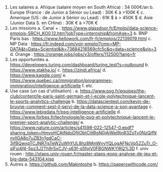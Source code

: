 1. Les salaires
    a. Afrique (salaire moyen en South Africa) : 34 000€/an
    b. Europe (France : de Junior à Sénior ou Lead) : 30K € à >100K € 
    c. Amerique (US : de Junior à Sénior ou Lead) : 61K $ à > 450K $
    d. Asie (Junior Data S. en CHine) : 30K € à >70K €
2. Les missions
    a. Canal + : https://www.glassdoor.fr/Emploi/data-science-emplois-SRCH_KO0,12.htm?jobType=internship&fromAge=3
    b. BNP Paris bas : https://www.hellowork.com/fr-fr/emplois/22139019.html
    c. MP Data : https://fr.indeed.com/voir-emploi?cmp=MP-DATA&t=Data+Scientist&jk=73684216569cfc5c&q=data+science&vjs=3
    d. Orange : https://orange.jobs/jobs/v3/offers/112500?lang=fr
3. Les opportunités
    a. https://developers.turing.com/dashboard/turing_test?s=outbound
    b. https://www.stakha.io/
    c. https://zindi.africa/
    d. https://www.kaggle.com/
    e. https://www.quebec.ca/immigration/programmes-immigration/intelligence-artificielle
    f. etc.
4. Use case (un cas d'utilisation) :
    a. https://www.psg.fr/equipes/the-club/content/le-paris-saint-germain-et-l-ecole-polytechnique-lancent-le-sports-analytics-challenge
    b. https://datascientest.com/kevin-de-bruyne-comment-sest-il-servi-de-la-data-science-a-son-avantage
    c. https://www.lebigdata.fr/psg-intelligence-artificielle
    d. https://www.forbes.fr/technologie/le-psg-et-polytechnique-lancent-le-premier-sport-analytic-challenge/
    e. https://www.nature.com/articles/s41598-022-12547-0.epdf?sharing_token=HmyoHCAtNdoDfjlObtCiltRgN0jAjWel9jnR3ZoTv0NzQifNnvllGA8o7uZB3n1gdCaC-3jfBQwxpTCJNR7isTeW2uWhYUL8hz8MmWvyYQLogAFNcVp5ZZuTr_O-slFsi4f4-5pz3J2Th9rSxCJV-s63f-q5fojV0FBGNWKYlRQ%3D
    f. univ rouen : http://staps.univ-rouen.fr/master-staps-eops-analyse-de-jeu-et-big-data-543104.kjsp
5. Autres
	a. https://github.com/Makintoshe
	b. https://paperswithcode.com/

